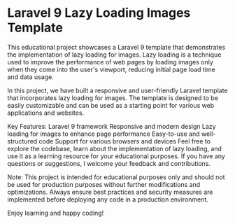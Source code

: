 # Laravel 9 Lazy Loading Images Template

This educational project showcases a Laravel 9 template that demonstrates the implementation of lazy loading for images. Lazy loading is a technique used to improve the performance of web pages by loading images only when they come into the user's viewport, reducing initial page load time and data usage.

In this project, we have built a responsive and user-friendly Laravel template that incorporates lazy loading for images. The template is designed to be easily customizable and can be used as a starting point for various web applications and websites.

Key Features:
Laravel 9 framework
Responsive and modern design
Lazy loading for images to enhance page performance
Easy-to-use and well-structured code
Support for various browsers and devices
Feel free to explore the codebase, learn about the implementation of lazy loading, and use it as a learning resource for your educational purposes. If you have any questions or suggestions, I welcome your feedback and contributions.

Note: This project is intended for educational purposes only and should not be used for production purposes without further modifications and optimizations. Always ensure best practices and security measures are implemented before deploying any code in a production environment.

Enjoy learning and happy coding!
